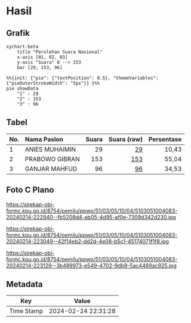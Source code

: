 # Hasil

## Grafik

```mermaid
xychart-beta
    title "Perolehan Suara Nasional"
    x-axis [01, 02, 03]
    y-axis "Suara" 0 --> 153
    bar [29, 153, 96]
```

```mermaid
%%{init: {"pie": {"textPosition": 0.5}, "themeVariables": {"pieOuterStrokeWidth": "5px"}} }%%
pie showData
    "1" : 29
    "2" : 153
    "3" : 96
```

## Tabel

| No. | Nama Paslon    | Suara | Suara (raw) | Persentase |
|:--- |:-------------- | -----:| -----------:| ----------:|
| 1   | ANIES MUHAIMIN | 29    | [29][p-1]   | 10,43      |
| 2   | PRABOWO GIBRAN | 153   | [153][p-2]  | 55,04      |
| 3   | GANJAR MAHFUD  | 96    | [96][p-3]   | 34,53      |


[p-1]: https://github.com/gigit-pemilu/pemilu-2024/blob/main/pilpres/hitung-suara/sub/51-bali/sub/03-badung/sub/05-kuta-selatan/sub/1004-benoa/sub/083-tps/sub/paslon-1.txt
[p-2]: https://github.com/gigit-pemilu/pemilu-2024/blob/main/pilpres/hitung-suara/sub/51-bali/sub/03-badung/sub/05-kuta-selatan/sub/1004-benoa/sub/083-tps/sub/paslon-2.txt
[p-3]: https://github.com/gigit-pemilu/pemilu-2024/blob/main/pilpres/hitung-suara/sub/51-bali/sub/03-badung/sub/05-kuta-selatan/sub/1004-benoa/sub/083-tps/sub/paslon-3.txt

## Foto C Plano

https://sirekap-obj-formc.kpu.go.id/8754/pemilu/ppwp/51/03/05/10/04/5103051004083-20240214-222940--fb5208d4-ab05-4d95-af0e-7309d342d230.jpg

https://sirekap-obj-formc.kpu.go.id/8754/pemilu/ppwp/51/03/05/10/04/5103051004083-20240214-223049--42f14eb2-dd2d-4e08-b5c1-45174071f1f8.jpg

https://sirekap-obj-formc.kpu.go.id/8754/pemilu/ppwp/51/03/05/10/04/5103051004083-20240214-223129--3b489973-e549-4702-9db9-5ac4489ac925.jpg


## Metadata

| Key        | Value               |
| ---------- | ------------------- |
| Time Stamp | 2024-02-24 22:31:28 |



